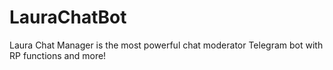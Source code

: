 # LauraChatBot
Laura Chat Manager is the most powerful chat moderator Telegram bot with RP functions and more!
